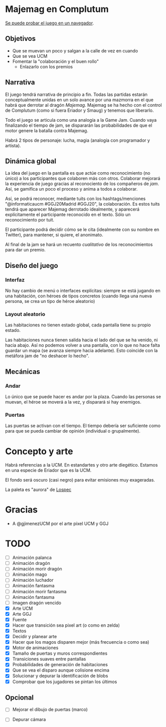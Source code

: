 # Majemag en Complutum

[Se puede probar el juego en un navegador](https://clnznr.github.io/majemag/).

## Objetivos

- Que se muevan un poco y salgan a la calle de vez en cuando
- Que se vea UCM
- Fomentar la "colaboración y el buen rollo"
    - Enlazarlo con los premios

## Narrativa

El juego tendrá narrativa de principio a fin. Todas las partidas estarán conceptualmente unidas en un solo avance por una mazmorra en el que habrá que derrotar al dragón *Majemag*. Majemag se ha hecho con el control de Complutum (como si fuera Eriador y Smaug) y tenemos que liberarlo.

Todo el juego se articula como una analogía a la Game Jam. Cuando vaya finalizando el tiempo de jam, se dispararán las probabilidades de que el motor genere la batalla contra Majemag.

Habrá 2 tipos de personaje: lucha, magia (analogía con programador y artista).


## Dinámica global

La idea del juego en la pantalla es que actúe como reconocimiento (no único) a los participantes que colaboren más con otros. Colaborar mejorará la experiencia de juego gracias al reconociento de los compañeros de *jam*. Así, se gamifica un poco el proceso y anima a todos a colaborar.

Así, se podrá reconocer, mediante tuits con los hashtags/menciones "@informaticaucm #GGJ20Madrid #GGJ20", la colaboración. Es estos tuits tendrá que aparecer Majemag derrotado idealmente, y aparecerá explícitamente el participante reconocido en el texto. Sólo un reconocimiento por tuit.

El participante podrá decidir cómo se le cita (idealmente con su nombre en Twitter), para mantener, si quiere, el anonimato.

Al final de la jam se hará un recuento *cualitativo* de los reconocimientos para dar un premio.

## Diseño del juego

### Interfaz

No hay cambio de menú o interfaces explícitas: siempre se está jugando en una habitación, con héroes de tipos concretos (cuando llega una nueva persona, se crea un tipo de héroe aleatorio)


### Layout aleatorio

Las habitaciones no tienen estado global, cada pantalla tiene su propio estado.

Las habitaciones nunca tienen salida hacia el lado del que se ha venido, ni hacia abajo. Así no podemos volver a una pantalla, con lo que no hace falta guardar un mapa (se avanza siempre hacia adelante). Esto coincide con la metáfora jam de "no deshacer lo hecho".


## Mecánicas

### Andar

Lo único que se puede hacer es andar por la plaza. Cuando las personas se muevan, el héroe se moverá a la vez, y disparará si hay enemigos.

### Puertas

Las puertas se activan con el tiempo. El tiempo debería ser suficiente como para que se pueda cambiar de opinión (individual o grupalmente).

# Concepto y arte

Habrá referencias a la UCM. En estandartes y otro arte diegético. Estamos en una especie de Eriador que es la UCM.

El fondo será oscuro (casi negro) para evitar emisiones muy exageradas.

La paleta es "aurora" de [Lospec](https://lospec.com/palette-list/aurora)

# Gracias

- A @gjimenezUCM por el arte píxel UCM y GGJ

# TODO

- [ ] Animación palanca
- [ ] Animación dragón
- [ ] Animación morir dragón
- [ ] Animación mago
- [ ] Animación luchador
- [ ] Animación fantasma
- [ ] Animación morir fantasma
- [ ] Animación fantasma
- [ ] Imagen dragón vencido
- [x] Arte UCM
- [x] Arte GGJ
- [x] Fuente
- [x] Hacer que transición sea pixel art (o como en zelda)
- [x] Textos
- [x] Decidir y planear arte
- [x] Hacer que los magos disparen mejor (más frecuencia o como sea)
- [x] Motor de animaciones
- [x] Tamaño de puertas y muros correspondientes
- [x] Transiciones suaves entre pantallas
- [x] Probabilidades de generación de habitaciones
- [x] Que se vea el disparo aunque colisione encima
- [x] Solucionar y depurar la identificación de blobs
- [x] Comprobar que los jugadores se pintan los últimos

## Opcional

- [ ] Mejorar el dibujo de puertas (marco)
- [ ] Depurar cámara


